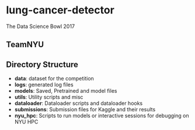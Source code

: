 # lung-cancer-detector
The Data Science Bowl 2017

## TeamNYU

## Directory Structure
* **data**: dataset for the competition
* **logs**: generated log files
* **models**: Saved, Pretrained and model files
* **utils**: Utility scripts and misc
* **dataloader**: Dataloader scripts and dataloader hooks
* **submissions**: Submission files for Kaggle and their results
* **nyu_hpc**: Scripts to run models or interactive sessions for debugging on NYU HPC